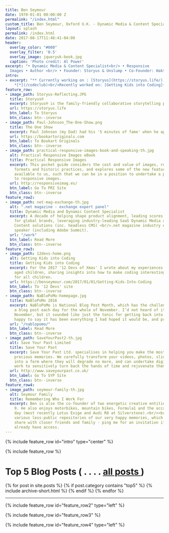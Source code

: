 ```yaml
---
title: Ben Seymour
date: 1970-01-01 00:00:00 Z
permalink: "/index.html"
custom_title: Ben Seymour, Oxford U.K. - Dynamic Media & Content Specialist, Responsive Images, Author & Founder
layout: splash
permalink: /index.html
date: 2017-08-17T11:48:41-04:00
header:
  overlay_color: "#000"
  overlay_filter: '0.5'
  overlay_image: jqueryuk-book.jpg
  caption: 'Photo credit: Al Power'
excerpt: "• Dynamic Media & Content Specialist<br/> • Responsive
  Images • Author <br/> • Founder: Storyus & Unslump • Co-Founder: Haktive & Save Your Past <br/> • STEMNet Ambassador<br/> • Code Club"
intro:
- excerpt: "** Currently working on : [Storyus](https://storyus.life/),  [Unslump](https://unslump.me/), and at [Cloudinary](https://cloudinary.com/)
    *[*](/codeclub)<br/>Recently worked on: [Getting Kids into Coding](https://benseymour.com/2017/01/01/Getting-Kids-Into-Coding)"
feature_row:
- image_path: Storyus-Reflecting.JPG
  title: Storyus®
  excerpt: Storyus® is the family-friendly collaborative storytelling platform, which puts you in control of how your story is told. No 'likes' ♥. No public follower counts. No Adverts. You 'own' your story and can decide what was important, and how best to share it.
  url: https://storyus.life
  btn_label: To Storyus
  btn_class: btn--inverse
- image_path: Paul-Johnson_The-One-Show.png
  title: The One Show
  excerpt: Paul Johnson (my Dad) had his '5 minutes of fame' when he appeared on The One Show in December 2017. With around 5 million viewer it was an amazing opportunity for people to learn about 'Paper Engineering' and for his 'pop-up books' to be showcased to a national audience.
  url: https://bookartoriginals.com
  btn_label: To Bookart Originals
  btn_class: btn--inverse
- image_path: practical-responsive-images-book-and-speaking-th.jpg
  alt: Practical Responsive Images eBook
  title: Practical Responsive Images
  excerpt: This pocket guide considers the cost and value of images, reviews image
    formats and historic practices, and explores some of the new features and tools
    available to us, such that we can be in a position to undertake a practical approach
    to responsive images.
  url: http://responsiveimag.es/
  btn_label: Go To PRI Site
  btn_class: btn--inverse
feature_row2:
- image_path: net-mag-exchange-th.jpg
  alt: ".net magazine - exchange expert panel"
  title: Dynamic Media and Dynamic Content Specialist
  excerpt: A decade of helping shape product alignment, leading scores of  projects
    for global brands, leveraging industry-leading SaaS Dynamic Media and Dynamic
    Content solutions (inc. headless CMS) <br/>.net magazine industry expert, conference
    speaker (including Adobe Summit).
  url: "/work"
  btn_label: Read More
  btn_class: btn--inverse
feature_row3:
- image_path: 12devs-home.png
  alt: Getting Kids into Coding
  title: Getting Kids into Coding
  excerpt: For the 2017 '12 Devs of Xmas' I wrote about my experiences teaching Primary
    aged children, sharing insights into how to make coding interesting and relevant
    for all children.
  url: https://benseymour.com/2017/01/01/Getting-Kids-Into-Coding
  btn_label: To '12 Devs' site
  btn_class: btn--inverse
- image_path: NaBloPoMo-homepage.jpg
  title: NaBloPoMo 2016
  excerpt: NaBloPoMo is National Blog Post Month, which has the challenge of writing
    a blog post each day for the whole of November. I’d not heard of it before 1st
    November, but it sounded like just the tonic for getting back into writing. I’m
    happy to say it has been everything I had hoped it would be, and probably more.
  url: "/nablopomo/"
  btn_label: Read More
  btn_class: btn--inverse
- image_path: SaveYourPast2-th.jpg
  alt: Save Your Past Limited
  title: Save Your Past
  excerpt: Save Your Past Ltd. specialises in helping you make the most of your pre-digital
    precious memories. We carefully transform your videos, photos, slides/negatives
    into a form where they will degrade no more, and can undertake digital restoration
    work to sensitively turn back the hands of time and rejuvenate them.
  url: http://www.saveyourpast.co.uk/
  btn_label: Go To SYP Site
  btn_class: btn--inverse
feature_row4:
- image_path: seymour-family-th.jpg
  alt: Seymour Family
  title: Remembering Who I Work For
  excerpt: Ben is also the co-founder of two energetic creative entities aged 12  &
    9. He also enjoys motorbikes, mountain bikes, Formula1 and the occasional track
    day (most recently Lotus Exige and Audi R8 at Silverstone).<br/><br/> There are
    various less-public repositories of our very happy memories, which we tend to
    share with closer friends and family - ping me for an invitation if you don't
    already have access.
---
```


{% include feature_row id="intro" type="center" %}

{% include feature_row %}

# Top 5 Blog Posts  ( . . . . [all posts ](/blog) )
<div class="post_object">
{% for post in site.posts %}
  {% if post.category contains "top5" %}
    {% include archive-short.html %}
  {% endif %}
{% endfor %}
</div>
<hr/>

{% include feature_row id="feature_row2" type="left" %}

{% include feature_row id="feature_row3" %}

{% include feature_row id="feature_row4" type="left" %}
